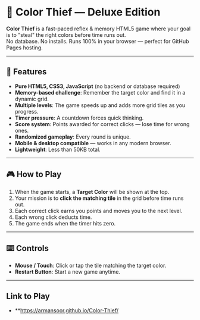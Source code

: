 # 🎨 Color Thief — Deluxe Edition

**Color Thief** is a fast-paced reflex & memory HTML5 game where your goal is to "steal" the right colors before time runs out.  
No database. No installs. Runs 100% in your browser — perfect for GitHub Pages hosting.

---

## 📌 Features
- **Pure HTML5, CSS3, JavaScript** (no backend or database required)
- **Memory-based challenge**: Remember the target color and find it in a dynamic grid.
- **Multiple levels**: The game speeds up and adds more grid tiles as you progress.
- **Timer pressure**: A countdown forces quick thinking.
- **Score system**: Points awarded for correct clicks — lose time for wrong ones.
- **Randomized gameplay**: Every round is unique.
- **Mobile & desktop compatible** — works in any modern browser.
- **Lightweight**: Less than 50KB total.

---

## 🎮 How to Play
1. When the game starts, a **Target Color** will be shown at the top.
2. Your mission is to **click the matching tile** in the grid before time runs out.
3. Each correct click earns you points and moves you to the next level.
4. Each wrong click deducts time.
5. The game ends when the timer hits zero.

---

## ⌨️ Controls
- **Mouse / Touch**: Click or tap the tile matching the target color.
- **Restart Button**: Start a new game anytime.

---
## Link to Play
- **https://armansoor.github.io/Color-Thief/
